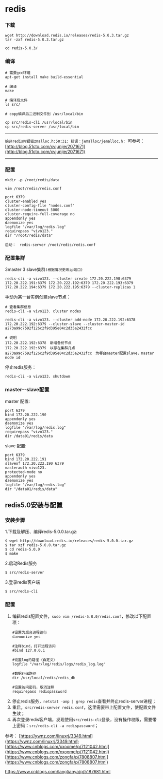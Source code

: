 # redis 

### 下载
```
wget http://download.redis.io/releases/redis-5.0.3.tar.gz
tar -zxf redis-5.0.3.tar.gz

cd redis-5.0.3/
```

### 编译
```
# 需要gcc环境
apt-get install make build-essential

# 编译
make

# 编译后文件
ls src/

# copy编译后二进制文件到 /usr/local/bin

cp src/redis-cli /usr/local/bin
cp src/redis-server /usr/local/bin
```
****
`编译redis时报错zmalloc.h:50:31: 错误：jemalloc/jemalloc.h：`
可参考：　[http://blog.51cto.com/xvjunjie/2071671](http://blog.51cto.com/xvjunjie/2071671)
****

### 配置
```
mkdir -p /root/redis/data
```

`vim /root/redis/redis.conf`
```
port 6379
cluster-enabled yes
cluster-config-file "nodes.conf"
cluster-node-timeout 5000
cluster-require-full-coverage no
appendonly yes
daemonize yes
logfile "/var/log/redis.log"
requirepass "vivo123."
dir "/root/redis/data"
```

`启动：　redis-server /root/redis/redis.conf`

### 配置集群
3master 3 slave集群`(根据情况更改ip端口)`
```
redis-cli -a vivo123. --cluster create 172.20.222.190:6379  172.20.222.191:6379 172.20.222.192:6379 172.20.222.193:6379 172.20.222.194:6379 172.20.222.195:6379 --cluster-replicas 1
```

手动为某一台实例创建slave节点：
```
# 查看集群信息
redis-cli -a vivo123. cluster nodes

redis-cli -a vivo123. --cluster add-node 172.20.222.192:6378 172.20.222.192:6379 --cluster-slave --cluster-master-id a273a99c7592f126c2f9d395e04c2d35a2432fcc

# 说明
172.20.222.192:6378　新增备份节点
172.20.222.192:6379　以存在集群几点
a273a99c7592f126c2f9d395e04c2d35a2432fcc　为哪台master配置slave，master node id
```

停止redis服务：
```
redis-cli -a vivo123. shutdown
```

### master--slave配置
master 配置:
```
port 6379
bind 172.20.222.190
appendonly yes
daemonize yes
logfile "/var/log/redis.log"
requirepass "vivo123."
dir /data01/redis/data
```


slave 配置:
```
port 6379
bind 172.20.222.191
slaveof 172.20.222.190 6379
masterauth vivo123.
protected-mode no
appendonly yes
daemonize yes
logfile "/var/log/redis.log"
dir "/data01/redis/data"
```


## redis5.0安装与配置
### 安装步骤
1.下载及解压、编译redis-5.0.0.tar.gz:
```
$ wget http://download.redis.io/releases/redis-5.0.0.tar.gz
$ tar xzf redis-5.0.0.tar.gz
$ cd redis-5.0.0
$ make
```
2.启动Redis服务
```
$ src/redis-server
```
3.登录redis客户端
```
$ src/redis-cli
```
### 配置
1. 编辑redis配置文件，`sudo vim /redis-5.0.0/redis.conf`，修改以下配置项：
	```
	#设置为后台进程运行
	daemonize yes

	#注释bind，打开远程访问
	#bind 127.0.0.1

	#设置log的路径（自定义）
	logfile "/var/log/redis/logs/redis_log.log"

	#数据存储路径
	dir /usr/local/redis/redis_db

	#设置访问密码，取消注释
	requirepass redispassword
	```
2. 停止redis服务，`netstat -anp | grep redis`查看并终止redis-server进程；
3. 重启，`src/redis-server redis.conf`，这里需要带上配置文件，使配置文件生效；
4. 再次登录redis客户端，发现使用`src/redis-cli`登录，没有操作权限，需要带上密码：`src/redis-cli -a redispassword`；

参考： [https://ywnz.com/linuxrj/3349.html](https://ywnz.com/linuxrj/3349.html)
[https://www.cnblogs.com/xxoome/p/7121042.html](https://www.cnblogs.com/xxoome/p/7121042.html)
[https://www.cnblogs.com/zongfa/p/7808807.html](https://www.cnblogs.com/zongfa/p/7808807.html)


https://www.cnblogs.com/langtianya/p/5187681.html